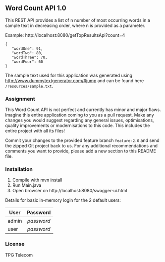 ## Word Count API 1.0
 
This REST API provides a list of n number of most occurring words in a sample text in decreasing order, where n is provided as a parameter.


Example: http://localhost:8080/getTopResultsApi?count=4
```
{
   "wordOne": 91,
   "wordTwo": 80,
   "wordThree": 70,
   "wordFour": 60
}
```
The sample text used for this application was generated using http://www.dummytextgenerator.com/#jump and can be found here `/resources/sample.txt`.


### Assignment
This Word Count API is not perfect and currently has minor and major flaws. Imagine this entire application coming to you as a pull request.
Make any changes you would suggest regarding any general issues, optimisations, quality improvements or modernisations to this code. This includes the entire project with all its files!   

Commit your changes to the provided feature branch `feature-2.0` and send the zipped Git project back to us. 
For any additional recommendations and comments you want to provide, please add a new section to this README file.

 
### Installation
 1. Compile with mvn install
 2. Run Main.java
 3. Open browser on http://localhost:8080/swagger-ui.html
 
Details for basic in-memory login for the 2 default users:

| User          | Password      |
| ------------- |:-------------:|
| admin         | *password*    |
| user          | *password*    |

### License 
TPG Telecom
 